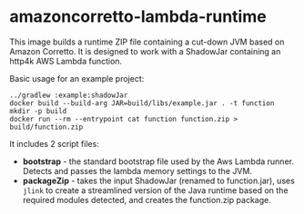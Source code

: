 # amazoncorretto-lambda-runtime

This image builds a runtime ZIP file containing a cut-down JVM based on Amazon Corretto. It is designed to work with a ShadowJar containing an http4k AWS Lambda function.

Basic usage for an example project:
```shell
../gradlew :example:shadowJar
docker build --build-arg JAR=build/libs/example.jar . -t function
mkdir -p build
docker run --rm --entrypoint cat function function.zip > build/function.zip
```

It includes 2 script files:
- **bootstrap** - the standard bootstrap file used by the Aws Lambda runner. Detects and passes the lambda memory settings to the JVM. 
- **packageZip** - takes the input ShadowJar (renamed to function.jar), uses `jlink` to create a streamlined version of the Java runtime based on the required modules detected, and creates the function.zip package. 

